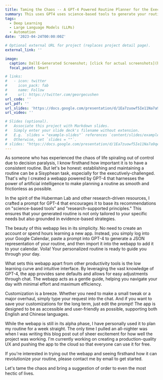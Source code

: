 ```yaml
---
title: Taming the Chaos -- A GPT-4 Powered Routine Planner for the Executive-Function Challenged
summary: This uses GPT4 uses science-based tools to generate your routine.
tags:
  - Deep Learning
  - Large Language Models (LLMs)
  - Automation
date: '2023-04-24T00:00:00Z'

# Optional external URL for project (replaces project detail page).
external_link: ''

image:
  caption: DallE-Generated Screenshot; [click for actual screenshots](https://docs.google.com/presentation/d/1Ea7zuowf5Ie11Na7a9qek6S8Fc4ZlD65O5B49FOk1Eg/edit#slide=id.g2397805fcda_0_38)
  focal_point: Smart

# links:
#   - icon: twitter
#     icon_pack: fab
#     name: Follow
#     url: https://twitter.com/georgecushen
url_code: ''
url_pdf: ''
url_slides: 'https://docs.google.com/presentation/d/1Ea7zuowf5Ie11Na7a9qek6S8Fc4ZlD65O5B49FOk1Eg/edit#slide=id.g2397805fcda_0_38'
url_video: ''

# Slides (optional).
#   Associate this project with Markdown slides.
#   Simply enter your slide deck's filename without extension.
#   E.g. `slides = "example-slides"` references `content/slides/example-slides.md`.
#   Otherwise, set `slides = ""`.
# slides: "https://docs.google.com/presentation/d/1Ea7zuowf5Ie11Na7a9qek6S8Fc4ZlD65O5B49FOk1Eg/edit#slide=id.g2397805fcda_0_33"
---
```

As someone who has experienced the chaos of life spiraling out of control due to decision paralysis, I know firsthand how important it is to have a consistent routine. But let's be honest: establishing and maintaining a routine can be a Sisyphean task, especially for the executively-challenged. That's why I created a webapp powered by GPT-4 that harnesses the power of artificial intelligence to make planning a routine as smooth and frictionless as possible.

In the spirit of the Huberman Lab and other research-driven resources, I crafted a prompt for GPT-4 that encourages it to base its recommendations on "science-based tools" and "research-supported principles." This ensures that your generated routine is not only tailored to your specific needs but also grounded in evidence-based strategies.

The beauty of this webapp lies in its simplicity. No need to create an account or spend hours learning a new app. Instead, you simply log into your Google Calendar, paste a prompt into GPT-4 to generate a JSON representation of your routine, and then import it into the webapp to add it to your calendar. Voila! Your personalized routine is ready to guide you through your day.

What sets this webapp apart from other productivity tools is the low learning curve and intuitive interface. By leveraging the vast knowledge of GPT-4, the app provides sane defaults and allows for easy adjustments through chat. The webapp acts as a gentle guide, helping you navigate your day with minimal effort and maximum efficiency.

Customization is a breeze. Whether you need to make a small tweak or a major overhaul, simply type your request into the chat. And if you want to save your customizations for the long term, just edit the prompt! The app is designed to be as accessible and user-friendly as possible, supporting both English and Chinese languages.

While the webapp is still in its alpha phase, I have personally used it to plan my routine for a week straight. The only time I pulled an all-nighter was when I was writing this blog post out of sheer excitement for how well the project was working. I'm currently working on creating a production-quality UX and pushing the app to the cloud so that everyone can use it for free.

If you're interested in trying out the webapp and seeing firsthand how it can revolutionize your routine, please contact me by email to get started.

Let's tame the chaos and bring a suggestion of order to even the most hectic of lives.